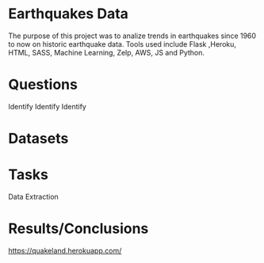 # Earthquakes Data 

The purpose of this project was to analize trends in earthquakes since 1960 to now on historic earthquake data.  Tools used include Flask ,Heroku, HTML, SASS, Machine Learning, Zelp, AWS, JS and Python. 

#  Questions
Identify 
Identify 
Identify 

#  Datasets

#  Tasks
Data Extraction

#  Results/Conclusions
https://quakeland.herokuapp.com/
